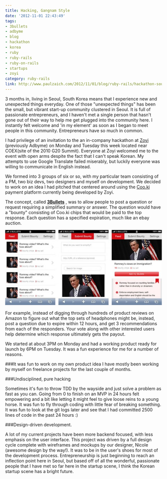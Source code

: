```yaml
---
title: Hacking, Gangnam Style
date: '2012-11-01 22:43:49'
tags:
- 3bullets
- adbyme
- blog
- hackathon
- korea
- ruby
- ruby-rails
- ruby-on-rails
- startups
- zoyi
category: ruby-rails
link: http://www.paulzaich.com/2012/11/01/blog/ruby-rails/hackathon-south-korea/
---
```


3 months in, living in Seoul, South Korea means that I experience new and unexpected things everyday. One of those "unexpected things" has been the small, but vibrant start-up community clustered in Seoul. It is full of passionate entrepreneurs, and I haven't met a single person that hasn't gone out of their way to help me get plugged into the community here. I instantly felt welcome and 'in my element' as soon as I began to meet people in this community. Entrepreneurs have so much in common.

I had privilege of an invitation to the an in-company hackathon at
[Zoyi](http://zoyi.co/) (previously Adbyme) on Monday and Tuesday this week located near COEX(site of the 2010 G20 Summit). Everyone at Zoyi welcomed me to the event with open arms despite the fact that I can't speak Korean. My attempts to use Google Translate failed miserably, but luckily everyone was willing to communicate in English instead.

We formed into 3 groups of six or so, with my particular team consisting of a PM, two biz devs, two designers and myself on development. We decided to work on an idea I had pitched that centered around using the
[Coo.ki](http://coo.ki/) payment platform currently being developed by Zoyi.

The concept, called
**[3Bullets](http://3bullets.net/)**
, was to allow people to post a question or request requiring a simplified summary or answer. The question would have a "bounty" consisting of Coo.ki chips that would be paid to the top response. Each question has a specified expiration, much like an ebay auction.


[![](/images/blog/2012-11-01-hacking-gangnam-style.jpg)](http://3bullets.net)

For example, instead of digging through hundreds of product reviews on Amazon to figure out what the top sets of headphones might be, instead, post a question due to expire within 12 hours, and get 3 recommendations from each of the responders. Your vote along with other interested users help determine which response ultimately gets the payout.

We started at about 3PM on Monday and had a working product ready for launch by 6PM on Tuesday. It was a fun experience for me for a number of reasons.

###It was fun to work on my own product idea
I have mostly been working by myself on freelance projects for the last couple of months.

###Undisciplined, pure hacking

Sometimes it's fun to throw TDD by the wayside and just solve a problem as fast as you can. Going from 0 to finish on an MVP in 24 hours felt empowering and a bit like letting it might feel to give loose reins to a young horse. It was fun to
fly through coding with little fear of breaking something. It was fun to look at the git logs later and see that I had committed 2500 lines of code in the past 24 hours :)

###Design-driven development.

A lot of my current projects have been more backend focused, with less emphasis on the user interface. This project was driven by a full design cycle complete with wireframes and mockups by our designer, Nicole (awesome design by the way!). It was to be in the user's shoes for most of the development process.
Entrepreneurship is just beginning to reach an inflection point here in Seoul, but based off of all the wonderful, passionate people that I have met so far here in the startup scene, I think the Korean startup scene has a bright future.
